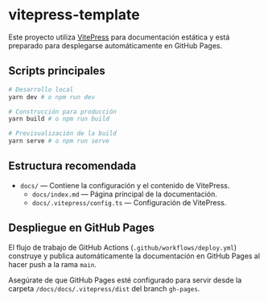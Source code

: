 # vitepress-template

Este proyecto utiliza [VitePress](https://vitepress.dev/) para documentación estática y está preparado para desplegarse automáticamente en GitHub Pages.

## Scripts principales

```bash
# Desarrollo local
yarn dev # o npm run dev

# Construcción para producción
yarn build # o npm run build

# Previsualización de la build
yarn serve # o npm run serve
```

## Estructura recomendada

- `docs/` — Contiene la configuración y el contenido de VitePress.
  - `docs/index.md` — Página principal de la documentación.
  - `docs/.vitepress/config.ts` — Configuración de VitePress.

## Despliegue en GitHub Pages

El flujo de trabajo de GitHub Actions (`.github/workflows/deploy.yml`) construye y publica automáticamente la documentación en GitHub Pages al hacer push a la rama `main`.

Asegúrate de que GitHub Pages esté configurado para servir desde la carpeta `/docs/docs/.vitepress/dist` del branch `gh-pages`.

